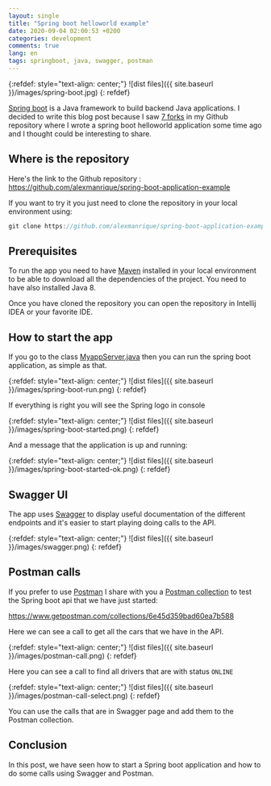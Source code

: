 ```yaml
---
layout: single
title: "Spring boot helloworld example"
date: 2020-09-04 02:00:53 +0200
categories: development
comments: true
lang: en
tags: springboot, java, swagger, postman
---
```


{:refdef: style="text-align: center;"}
![dist files]({{ site.baseurl }}/images/spring-boot.jpg)
{: refdef}

<a href="https://spring.io/projects/spring-boot">Spring boot</a> is a Java framework to build backend Java applications. I decided to write this blog post because I saw <a href="https://github.com/alexmanrique/spring-boot-application-example/network/members">7 forks</a> in my Github repository where I wrote a spring boot helloworld application some time ago and I thought could be interesting to share.

Where is the repository
-----------------------------------
Here's the link to the Github repository : <a href="https://github.com/alexmanrique/spring-boot-application-example">https://github.com/alexmanrique/spring-boot-application-example</a>

If you want to try it you just need to clone the repository in your local environment using:

```java
git clone https://github.com/alexmanrique/spring-boot-application-example.git
```

Prerequisites
---------------------------
To run the app you need to have <a href="https://maven.apache.org/">Maven</a> installed in your local environment to be able to download all the dependencies of the project. You need to have also installed Java 8.  

Once you have cloned the repository you can open the repository in Intellij IDEA or your favorite IDE.

How to start the app
----------------------------
If you go to the class <a href="https://github.com/alexmanrique/spring-boot-application-example/blob/master/src/main/java/com/myapp/MyappServer.java">MyappServer.java</a> then you can run the spring boot application, as simple as that.

{:refdef: style="text-align: center;"}
![dist files]({{ site.baseurl }}/images/spring-boot-run.png)
{: refdef}

If everything is right you will see the Spring logo in console 

{:refdef: style="text-align: center;"}
![dist files]({{ site.baseurl }}/images/spring-boot-started.png)
{: refdef}

And a message that the application is up and running:

{:refdef: style="text-align: center;"}
![dist files]({{ site.baseurl }}/images/spring-boot-started-ok.png)
{: refdef}

Swagger UI
-------------------------
The app uses <a href="https://swagger.io/">Swagger</a> to display useful documentation of the different endpoints and it's easier to start playing doing calls to the API.

{:refdef: style="text-align: center;"}
![dist files]({{ site.baseurl }}/images/swagger.png)
{: refdef}

Postman calls
-------------------------

If you prefer to use <a href="https://www.postman.com/">Postman</a> I share with you a <a href="https://www.postman.com/collection/">Postman collection</a> to test the Spring boot api that we have just started:

<a href="https://www.getpostman.com/collections/6e45d359bad60ea7b588">https://www.getpostman.com/collections/6e45d359bad60ea7b588</a>

Here we can see a call to get all the cars that we have in the API.


{:refdef: style="text-align: center;"}
![dist files]({{ site.baseurl }}/images/postman-call.png)
{: refdef}


Here you can see a call to find all drivers that are with status `ONLINE`

{:refdef: style="text-align: center;"}
![dist files]({{ site.baseurl }}/images/postman-call-select.png)
{: refdef}

You can use the calls that are in Swagger page and add them to the Postman collection.

Conclusion
------------------------
In this post, we have seen how to start a Spring boot application and how to do some calls using Swagger and Postman. 